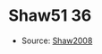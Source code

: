 <a name="material" />

# Shaw51 36
<script type="application/ld+json">
  {
    "@context": "https://schema.org/",
    "@type": "ChemicalSubstance",
    "http://purl.org/dc/terms/conformsTo":
      {
        "@type": "CreativeWork",
        "@id": "https://bioschemas.org/profiles/ChemicalSubstance/0.4-RELEASE/"
      },
    "@id": "https://egonw.github.io/nanowiki/nanowiki66.html#material",
    "name": "Shaw51 36",
    "sameAs": "http://127.0.0.1/mediawiki/index.php/Special:URIResolver/Shaw51_36"
  }
</script>


* Source: [Shaw2008](http://127.0.0.1/mediawiki/index.php/Special:URIResolver/Shaw2008)
